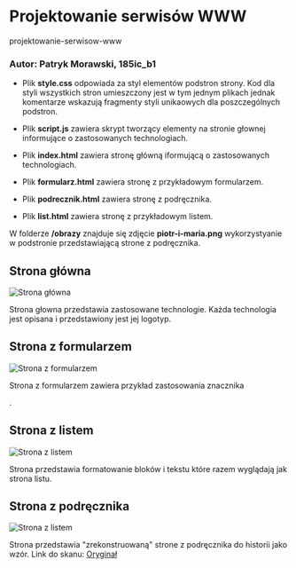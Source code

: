 # Projektowanie serwisów WWW
projektowanie-serwisow-www

### Autor: Patryk Morawski, 185ic_b1

- Plik **style.css** odpowiada za styl elementów podstron strony. Kod dla styli wszystkich stron umieszczony jest w tym jednym plikach jednak komentarze wskazują fragmenty styli unikaowych dla poszczególnych podstron.

- Plik **script.js** zawiera skrypt tworzący elementy na stronie głownej informujące o zastosowanych technologiach.

- Plik **index.html** zawiera stronę główną iformującą o zastosowanych technologiach.

- Plik **formularz.html** zawiera stronę z przykładowym formularzem.

- Plik **podrecznik.html** zawiera stronę z podręcznika.

- Plik **list.html** zawiera stronę z przykładowym listem.

W folderze **/obrazy** znajduje się zdjęcie **piotr-i-maria.png** wykorzystyanie w podstronie przedstawiającą strone z podręcznika.

## Strona główna
![Strona główna](https://i.imgur.com/L6VxNXe.png)

Strona głowna przedstawia zastosowane technologie. Każda technologia jest opisana i przedstawiony jest jej logotyp.

## Strona z formularzem
![Strona z formularzem](https://i.imgur.com/soLPEDz.png)

Strona z formularzem zawiera przykład zastosowania znacznika <form>. 

## Strona z listem
![Strona z listem](https://i.imgur.com/eH36F2a.png)

Strona przedstawia formatowanie bloków i tekstu które razem wyglądają jak strona listu.

## Strona z podręcznika
![Strona z listem](https://i.imgur.com/4Kb9Q2h.png)

Strona przedstawia "zrekonstruowaną" strone z podręcznika do historii jako wzór.
Link do skanu: [Oryginał](http://www.spparsecko.pl/wp-content/uploads/2020/03/HistoriaWczorajiDzis4-105.jpg)